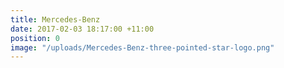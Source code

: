 ```yaml
---
title: Mercedes-Benz
date: 2017-02-03 18:17:00 +11:00
position: 0
image: "/uploads/Mercedes-Benz-three-pointed-star-logo.png"
---
```


